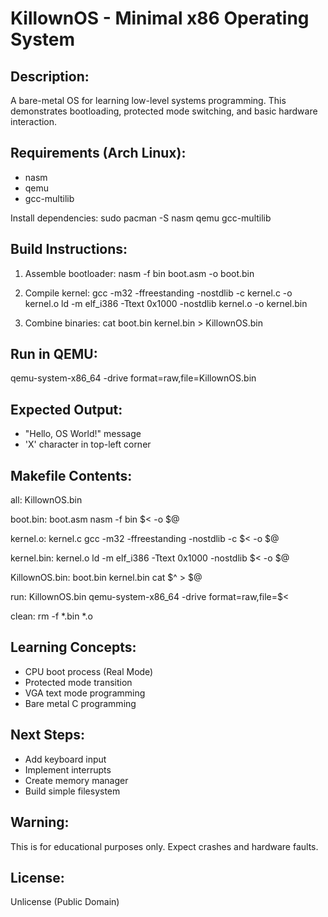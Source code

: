 KillownOS - Minimal x86 Operating System
=======================================

Description:
------------
A bare-metal OS for learning low-level systems programming. This demonstrates bootloading, protected mode switching, and basic hardware interaction.

Requirements (Arch Linux):
--------------------------
- nasm
- qemu
- gcc-multilib

Install dependencies:
sudo pacman -S nasm qemu gcc-multilib

Build Instructions:
------------------
1. Assemble bootloader:
nasm -f bin boot.asm -o boot.bin

2. Compile kernel:
gcc -m32 -ffreestanding -nostdlib -c kernel.c -o kernel.o
ld -m elf_i386 -Ttext 0x1000 -nostdlib kernel.o -o kernel.bin

3. Combine binaries:
cat boot.bin kernel.bin > KillownOS.bin

Run in QEMU:
-----------
qemu-system-x86_64 -drive format=raw,file=KillownOS.bin

Expected Output:
---------------
- "Hello, OS World!" message
- 'X' character in top-left corner

Makefile Contents:
-----------------
all: KillownOS.bin

boot.bin: boot.asm
	nasm -f bin $< -o $@

kernel.o: kernel.c
	gcc -m32 -ffreestanding -nostdlib -c $< -o $@

kernel.bin: kernel.o
	ld -m elf_i386 -Ttext 0x1000 -nostdlib $< -o $@

KillownOS.bin: boot.bin kernel.bin
	cat $^ > $@

run: KillownOS.bin
	qemu-system-x86_64 -drive format=raw,file=$<

clean:
	rm -f *.bin *.o

Learning Concepts:
-----------------
- CPU boot process (Real Mode)
- Protected mode transition
- VGA text mode programming
- Bare metal C programming

Next Steps:
----------
- Add keyboard input
- Implement interrupts
- Create memory manager
- Build simple filesystem

Warning:
-------
This is for educational purposes only. Expect crashes and hardware faults.

License:
--------
Unlicense (Public Domain)

